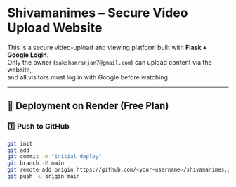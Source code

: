 # Shivamanimes – Secure Video Upload Website

This is a secure video-upload and viewing platform built with **Flask + Google Login**.  
Only the owner (`sakshamranjan7@gmail.com`) can upload content via the website,  
and all visitors must log in with Google before watching.

---

## 🚀 Deployment on Render (Free Plan)

### 1️⃣ Push to GitHub
```bash
git init
git add .
git commit -m "initial deploy"
git branch -M main
git remote add origin https://github.com/<your-username>/shivamanimes.git
git push -u origin main
